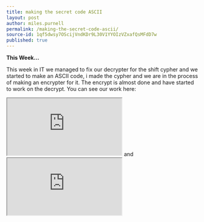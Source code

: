 ```yaml
---
title: making the secret code ASCII
layout: post
author: miles.purnell
permalink: /making-the-secret-code-ascii/
source-id: 1qf5dwsy7OScijVndKDr9L30V1YYOIzVZxafQsMFdD7w
published: true
---
```

**This Week…**

This week in IT we managed to fix our decrypter for the shift cypher and we started to make an ASCII code, i made the cypher and we are in the process of making an encrypter for it. The encrypt is almost done and  have started to work on the decrypt. You can see our work here:
<iframe src="https://docs.google.com/spreadsheets/d/1uKDD4ItjE9eAzs0DjYR04GV1d1-hd37Su01ctlfX7oY/pubhtml?gid=1481008905&amp;single=true&amp;widget=true&amp;headers=false"></iframe>
and 
<iframe src="https://docs.google.com/spreadsheets/d/1uKDD4ItjE9eAzs0DjYR04GV1d1-hd37Su01ctlfX7oY/pubhtml?gid=629532480&amp;single=true&amp;widget=true&amp;headers=false"></iframe>
